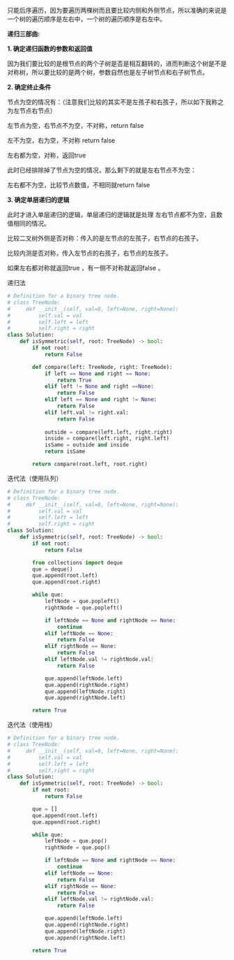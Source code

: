 只能后序遍历，因为要遍历两棵树而且要比较内侧和外侧节点，所以准确的来说是一个树的遍历顺序是左右中，一个树的遍历顺序是右左中。

**递归三部曲:**

**1. 确定递归函数的参数和返回值**

因为我们要比较的是根节点的两个子树是否是相互翻转的，进而判断这个树是不是对称树，所以要比较的是两个树，参数自然也是左子树节点和右子树节点。

**2. 确定终止条件**

节点为空的情况有：（注意我们比较的其实不是左孩子和右孩子，所以如下我称之为左节点右节点）

左节点为空，右节点不为空，不对称，return false

左不为空，右为空，不对称 return false

左右都为空，对称，返回true

此时已经排除掉了节点为空的情况，那么剩下的就是左右节点不为空：

左右都不为空，比较节点数值，不相同就return false

**3. 确定单层递归的逻辑**

此时才进入单层递归的逻辑，单层递归的逻辑就是处理 左右节点都不为空，且数值相同的情况。

比较二叉树外侧是否对称：传入的是左节点的左孩子，右节点的右孩子。

比较内测是否对称，传入左节点的右孩子，右节点的左孩子。

如果左右都对称就返回true ，有一侧不对称就返回false 。

递归法
```python
# Definition for a binary tree node.
# class TreeNode:
#     def __init__(self, val=0, left=None, right=None):
#         self.val = val
#         self.left = left
#         self.right = right
class Solution:
    def isSymmetric(self, root: TreeNode) -> bool:
        if not root:
            return False

        def compare(left: TreeNode, right: TreeNode):
            if left == None and right == None:
                return True
            elif left != None and right ==None:
                return False
            elif left == None and right != None:
                return False
            elif left.val != right.val:
                return False
            
            outside = compare(left.left, right.right)
            inside = compare(left.right, right.left)
            isSame = outside and inside
            return isSame

        return compare(root.left, root.right)
```

迭代法（使用队列）
```python
# Definition for a binary tree node.
# class TreeNode:
#     def __init__(self, val=0, left=None, right=None):
#         self.val = val
#         self.left = left
#         self.right = right
class Solution:
    def isSymmetric(self, root: TreeNode) -> bool:
        if not root:
            return False

        from collections import deque
        que = deque()
        que.append(root.left)
        que.append(root.right)

        while que:
            leftNode = que.popleft()
            rightNode = que.popleft()

            if leftNode == None and rightNode == None:
                continue
            elif leftNode == None:
                return False
            elif rightNode == None:
                return False
            elif leftNode.val != rightNode.val:
                return False

            que.append(leftNode.left) 
            que.append(rightNode.right)
            que.append(leftNode.right)
            que.append(rightNode.left)

        return True
```

迭代法（使用栈）
```python
# Definition for a binary tree node.
# class TreeNode:
#     def __init__(self, val=0, left=None, right=None):
#         self.val = val
#         self.left = left
#         self.right = right
class Solution:
    def isSymmetric(self, root: TreeNode) -> bool:
        if not root:
            return False

        que = []
        que.append(root.left)
        que.append(root.right)

        while que:
            leftNode = que.pop()
            rightNode = que.pop()

            if leftNode == None and rightNode == None:
                continue
            elif leftNode == None:
                return False
            elif rightNode == None:
                return False
            elif leftNode.val != rightNode.val:
                return False

            que.append(leftNode.left) 
            que.append(rightNode.right)
            que.append(leftNode.right)
            que.append(rightNode.left)

        return True
```
